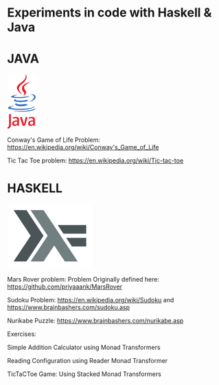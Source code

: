# Experiments in code with Haskell & Java


# JAVA
![alt tag](https://github.com/TitusQuinctiusFlamininus/CampusMartius/blob/master/jaavlogo.png)

Conway's Game of Life Problem: https://en.wikipedia.org/wiki/Conway's_Game_of_Life

Tic Tac Toe problem: https://en.wikipedia.org/wiki/Tic-tac-toe

# HASKELL
![alt tag](https://github.com/TitusQuinctiusFlamininus/CampusMartius/blob/master/logo7000.png)

Mars Rover problem: Problem Originally defined here: https://github.com/priyaaank/MarsRover

Sudoku Problem: https://en.wikipedia.org/wiki/Sudoku and https://www.brainbashers.com/sudoku.asp

Nurikabe Puzzle: https://www.brainbashers.com/nurikabe.asp

Exercises: 

Simple Addition Calculator using Monad Transformers

Reading Configuration using Reader Monad Transformer

TicTaCToe Game: Using Stacked Monad Transformers
